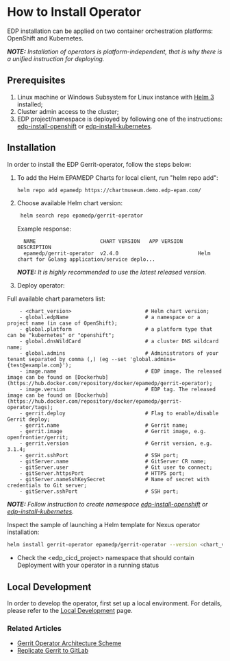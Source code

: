 # How to Install Operator

EDP installation can be applied on two container orchestration platforms: OpenShift and Kubernetes.

_**NOTE:** Installation of operators is platform-independent, that is why there is a unified instruction for deploying._

## Prerequisites
1. Linux machine or Windows Subsystem for Linux instance with [Helm 3](https://helm.sh/docs/intro/install/) installed;
2. Cluster admin access to the cluster;
3. EDP project/namespace is deployed by following one of the instructions: [edp-install-openshift](https://github.com/epmd-edp/edp-install/blob/master/documentation/openshift_install_edp.md#edp-project) or [edp-install-kubernetes](https://github.com/epmd-edp/edp-install/blob/master/documentation/kubernetes_install_edp.md#edp-namespace).

## Installation
In order to install the EDP Gerrit-operator, follow the steps below:

1. To add the Helm EPAMEDP Charts for local client, run "helm repo add":
     ```bash
     helm repo add epamedp https://chartmuseum.demo.edp-epam.com/
     ```
2. Choose available Helm chart version:
    ```bash
     helm search repo epamedp/gerrit-operator
    ```
   Example response:
   ```
     NAME                     CHART VERSION   APP VERSION     DESCRIPTION
     epamedp/gerrit-operator  v2.4.0                          Helm chart for Golang application/service deplo...
     ```

    _**NOTE:** It is highly recommended to use the latest released version._
3. Deploy operator:

Full available chart parameters list:
```
    - <chart_version>                        # Helm chart version;
    - global.edpName                         # a namespace or a project name (in case of OpenShift);
    - global.platform                        # a platform type that can be "kubernetes" or "openshift";
    - global.dnsWildCard                     # a cluster DNS wildcard name;
    - global.admins                          # Administrators of your tenant separated by comma (,) (eg --set 'global.admins={test@example.com}');
    - image.name                             # EDP image. The released image can be found on [Dockerhub](https://hub.docker.com/repository/docker/epamedp/gerrit-operator);
    - image.version                          # EDP tag. The released image can be found on [Dockerhub](https://hub.docker.com/repository/docker/epamedp/gerrit-operator/tags);
    - gerrit.deploy                          # Flag to enable/disable Gerrit deploy;
    - gerrit.name                            # Gerrit name;
    - gerrit.image                           # Gerrit image, e.g. openfrontier/gerrit;
    - gerrit.version                         # Gerrit version, e.g. 3.1.4;
    - gerrit.sshPort                         # SSH port;
    - gitServer.name                         # GitServer CR name;
    - gitServer.user                         # Git user to connect;
    - gitServer.httpsPort                    # HTTPS port;
    - gitServer.nameSshKeySecret             # Name of secret with credentials to Git server;
    - gitServer.sshPort                      # SSH port;
```

_**NOTE:** Follow instruction to create namespace [edp-install-openshift](https://github.com/epmd-edp/edp-install/blob/master/documentation/openshift_install_edp.md#install-edp) or [edp-install-kubernetes](https://github.com/epmd-edp/edp-install/blob/master/documentation/kubernetes_install_edp.md#install-edp)._

Inspect the sample of launching a Helm template for Nexus operator installation:
```bash
helm install gerrit-operator epamedp/gerrit-operator --version <chart_version> --namespace <edp_cicd_project> --set name=gerrit-operator --set global.edpName=<edp_cicd_project> --set global.platform
```

* Check the <edp_cicd_project> namespace that should contain Deployment with your operator in a running status

## Local Development
In order to develop the operator, first set up a local environment. For details, please refer to the [Local Development](documentation/local-development.md) page.

### Related Articles
- [Gerrit Operator Architecture Scheme](documentation/arch.md)
- [Replicate Gerrit to GitLab](documentation/replicate_gerrit_to_gitlab.md)